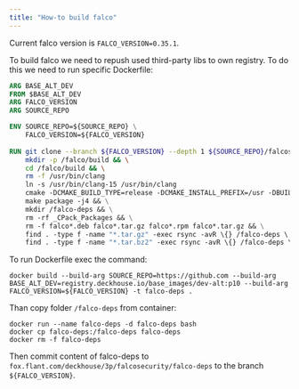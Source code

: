 ```yaml
---
title: "How-to build falco"
---
```


Current falco version is `FALCO_VERSION=0.35.1`.

To build falco we need to repush used third-party libs to own registry. To do this we need to run specific Dockerfile:

```dockerfile
ARG BASE_ALT_DEV
FROM $BASE_ALT_DEV
ARG FALCO_VERSION
ARG SOURCE_REPO

ENV SOURCE_REPO=${SOURCE_REPO} \
    FALCO_VERSION=${FALCO_VERSION}
    
RUN git clone --branch ${FALCO_VERSION} --depth 1 ${SOURCE_REPO}/falcosecurity/falco.git && \
    mkdir -p /falco/build && \
    cd /falco/build && \
    rm -f /usr/bin/clang
    ln -s /usr/bin/clang-15 /usr/bin/clang
    cmake -DCMAKE_BUILD_TYPE=release -DCMAKE_INSTALL_PREFIX=/usr -DBUILD_DRIVER=OFF -DBUILD_BPF=OFF -DBUILD_FALCO_MODERN_BPF=ON -DBUILD_WARNINGS_AS_ERRORS=OFF -DFALCO_VERSION="${FALCO_VERSION}" -DUSE_BUNDLED_DEPS=ON /falco &&
    make package -j4 && \
    mkdir /falco-deps && \
    rm -rf _CPack_Packages && \
    rm -f falco*.deb falco*.tar.gz falco*.rpm falco*.tar.gz && \
    find . -type f -name "*.tar.gz" -exec rsync -avR \{} /falco-deps \; && \
    find . -type f -name "*.tar.bz2" -exec rsync -avR \{} /falco-deps \; && \
```

To run Dockerfile exec the command:

```shell
docker build --build-arg SOURCE_REPO=https://github.com --build-arg BASE_ALT_DEV=registry.deckhouse.io/base_images/dev-alt:p10 --build-arg FALCO_VERSION=${FALCO_VERSION} -t falco-deps .
```

Than copy folder `/falco-deps` from container:

```shell
docker run --name falco-deps -d falco-deps bash
docker cp falco-deps:/falco-deps falco-deps
docker rm -f falco-deps
```

Then commit content of falco-deps to `fox.flant.com/deckhouse/3p/falcosecurity/falco-deps` to the branch `${FALCO_VERSION}`.

